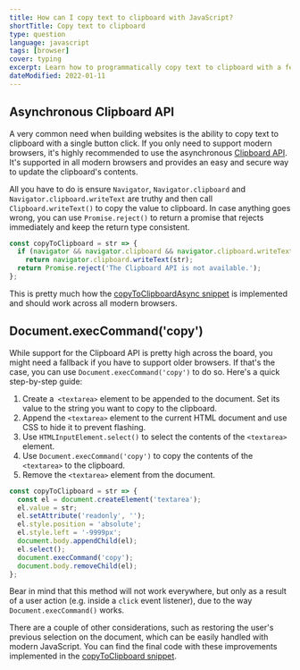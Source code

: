```yaml
---
title: How can I copy text to clipboard with JavaScript?
shortTitle: Copy text to clipboard
type: question
language: javascript
tags: [browser]
cover: typing
excerpt: Learn how to programmatically copy text to clipboard with a few lines of JavaScript and level up your web development skills.
dateModified: 2022-01-11
---
```


## Asynchronous Clipboard API

A very common need when building websites is the ability to copy text to clipboard with a single button click. If you only need to support modern browsers, it's highly recommended to use the asynchronous [Clipboard API](https://developer.mozilla.org/en-US/docs/Web/API/Clipboard_API). It's supported in all modern browsers and provides an easy and secure way to update the clipboard's contents.

All you have to do is ensure `Navigator`, `Navigator.clipboard` and `Navigator.clipboard.writeText` are truthy and then call `Clipboard.writeText()` to copy the value to clipboard. In case anything goes wrong, you can use `Promise.reject()` to return a promise that rejects immediately and keep the return type consistent.

```js
const copyToClipboard = str => {
  if (navigator && navigator.clipboard && navigator.clipboard.writeText)
    return navigator.clipboard.writeText(str);
  return Promise.reject('The Clipboard API is not available.');
};
```

This is pretty much how the [copyToClipboardAsync snippet](/js/s/copy-to-clipboard-async) is implemented and should work across all modern browsers.

## Document.execCommand('copy')

While support for the Clipboard API is pretty high across the board, you might need a fallback if you have to support older browsers. If that's the case, you can use `Document.execCommand('copy')` to do so. Here's a quick step-by-step guide:

1. Create a` <textarea>` element to be appended to the document. Set its value to the string you want to copy to the clipboard.
2. Append the `<textarea>` element to the current HTML document and use CSS to hide it to prevent flashing.
3. Use `HTMLInputElement.select()` to select the contents of the `<textarea>` element.
4. Use `Document.execCommand('copy')` to copy the contents of the `<textarea>` to the clipboard.
5. Remove the `<textarea>` element from the document.

```js
const copyToClipboard = str => {
  const el = document.createElement('textarea');
  el.value = str;
  el.setAttribute('readonly', '');
  el.style.position = 'absolute';
  el.style.left = '-9999px';
  document.body.appendChild(el);
  el.select();
  document.execCommand('copy');
  document.body.removeChild(el);
};
```

Bear in mind that this method will not work everywhere, but only as a result of a user action (e.g. inside a `click` event listener), due to the way `Document.execCommand()` works.

There are a couple of other considerations, such as restoring the user's previous selection on the document, which can be easily handled with modern JavaScript. You can find the final code with these improvements implemented in the [copyToClipboard snippet](/js/s/copy-to-clipboard/).
